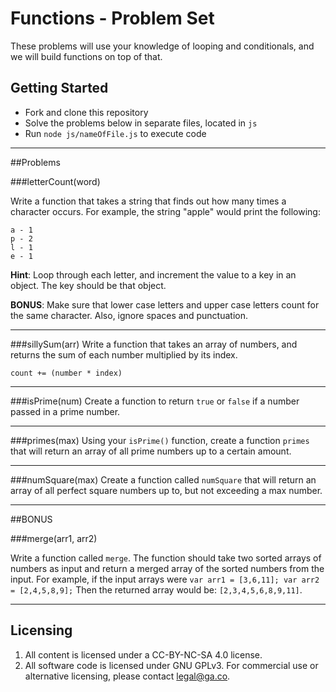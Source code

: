 # Functions - Problem Set

These problems will use your knowledge of looping and conditionals, and we will build functions on top of that.

## Getting Started

* Fork and clone this repository
* Solve the problems below in separate files, located in `js`
* Run `node js/nameOfFile.js` to execute code

---

##Problems

###letterCount(word)

Write a function that takes a string that finds out how many times a character occurs.  For example, the string "apple" would print the following:

```
a - 1
p - 2
l - 1
e - 1
```

**Hint**: Loop through each letter, and increment the value to a key in an object. The key should be that object.

**BONUS**: Make sure that lower case letters and upper case letters count for the same character.  Also, ignore spaces and punctuation.

---

###sillySum(arr)
Write a function that takes an array of numbers, and returns the sum of each number multiplied by its index.

`count += (number * index)`

---

###isPrime(num)
Create a function to return `true` or `false` if a number passed in a prime number.

---

###primes(max)
Using your `isPrime()` function, create a function `primes` that will return an array of all prime numbers up to a certain amount.

---

###numSquare(max)
Create a function called `numSquare` that will return an array of all perfect square numbers up to, but not exceeding a max number.

---

##BONUS

###merge(arr1, arr2)

Write a function called ```merge```.  The function should take two sorted arrays of numbers as input and return a merged array of the sorted numbers from the input.  For example, if the input arrays were `var arr1 = [3,6,11]; var arr2 = [2,4,5,8,9];`  Then the returned array would be: `[2,3,4,5,6,8,9,11]`.

---

## Licensing
1. All content is licensed under a CC-BY-NC-SA 4.0 license.
2. All software code is licensed under GNU GPLv3. For commercial use or alternative licensing, please contact legal@ga.co.
